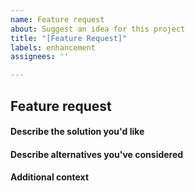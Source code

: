 ```yaml
---
name: Feature request
about: Suggest an idea for this project
title: "[Feature Request]"
labels: enhancement
assignees: ''

---
```


<!--
    Note: Is your feature request related to a problem? Please describe.
-->
## Feature request
<!--
A clear and concise description of what the problem is. Ex. I'm always frustrated when [...]
-->

#### Describe the solution you'd like
<!--
A clear and concise description of what you want to happen.
-->
#### Describe alternatives you've considered
<!--
A clear and concise description of any alternative solutions or features you've considered.
-->

#### Additional context
<!--
Add any other context or screenshots about the feature request here.
-->
